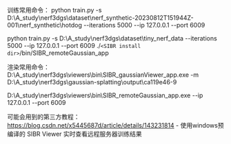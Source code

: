 ﻿训练常用命令：
python train.py -s D:\A_study\nerf3dgs\dataset\nerf_synthetic-20230812T151944Z-001\nerf_synthetic\hotdog --iterations 5000 --ip 127.0.0.1 --port 6009

python train.py -s D:\A_study\nerf3dgs\dataset\tiny_nerf_data --iterations 5000 --ip 127.0.0.1 --port 6009
./`<SIBR install dir>`/bin/SIBR_remoteGaussian_app

渲染常用命令：
D:\A_study\nerf3dgs\viewers\bin\SIBR_gaussianViewer_app.exe -m D:\A_study\nerf3dgs\gaussian-splatting\output\ca119e46-9

D:\A_study\nerf3dgs\viewers\bin\SIBR_remoteGaussian_app.exe --ip 127.0.0.1 --port 6009

可能会用到的第三方教程：
https://blog.csdn.net/x5445687d/article/details/143231814 - 使用windows预编译的 SIBR Viewer 实时查看远程服务器训练结果
